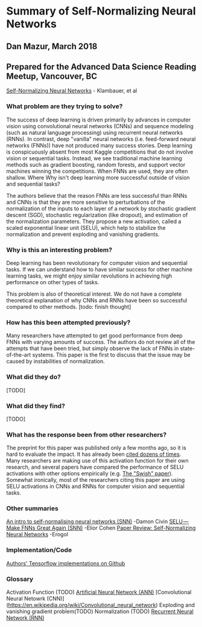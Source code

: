 # Summary of Self-Normalizing Neural Networks
## Dan Mazur, March 2018
## Prepared for the Advanced Data Science Reading Meetup, Vancouver, BC

[Self-Normalizing Neural Networks](https://arxiv.org/abs/1706.02515) - Klambauer, et al

### What problem are they trying to solve?
The success of deep learning is driven primarily by advances in computer vision using convolutional neural networks (CNNs) and sequence modeling (such as natural language processing) using recurrent neural networks (RNNs). In contrast, deep "vanilla" neural networks (i.e. feed-forward neural networks (FNNs)) have not produced many success stories. Deep learning is conspicuously absent from most Kaggle competitions that do not involve vision or sequential tasks. Instead, we see traditional machine learning methods such as gradient boosting, random forests, and support vector machines winning the competitions. When FNNs are used, they are often shallow. Where Why isn't deep learning more successful outside of vision and sequential tasks?

The authors believe that the reason FNNs are less successful than RNNs and CNNs is that they are more sensitive to perturbations of the normalization of the inputs to each layer of a network by stochastic gradient descent (SGD), stochastic regularization (like dropout), and estimation of the normalization parameters. They propose a new activation, called a scaled exponential linear unit (SELU), which help to stabilize the normalization and prevent exploding and vanishing gradients.

### Why is this an interesting problem?
Deep learning has been revolutionary for computer vision and sequential tasks. If we can understand how to have similar success for other machine learning tasks, we might enjoy similar revolutions in achieving high performance on other types of tasks. 

This problem is also of theoretical interest. We do not have a complete theoretical explanation of why CNNs and RNNs have been so successful compared to other methods. [todo: finish thought]


### How has this been attempted previously?
Many researchers have attempted to get good performance from deep FNNs with varying amounts of success. The authors do not review all of the attempts that have been tried, but simply observe the lack of FNNs in state-of-the-art systems. This paper is the first to discuss that the issue may be caused by instabilities of normalization.

### What did they do?
[TODO]

### What did they find?
[TODO]

### What has the response been from other researchers?
The preprint for this paper was published only a few months ago, so it is hard to evaluate the impact. It has already been [cited dozens of times](http://adsabs.harvard.edu/cgi-bin/nph-ref_query?bibcode=2017arXiv170602515K&amp;refs=CITATIONS&amp;db_key=PRE). Many researchers are making use of this activation function for their own research, and several papers have compared the performance of SELU activations with other options empirically (e.g. [The "Swish" paper](https://arxiv.org/abs/1710.05941)). Somewhat ironically, most of the researchers citing this paper are using SELU activations in CNNs and RNNs for computer vision and sequential tasks.

### Other summaries
[An intro to self-normalising neural networks (SNN)](https://medium.com/@damoncivin/self-normalising-neural-networks-snn-2a972c1d421) -Damon Civin
[SELU — Make FNNs Great Again (SNN)](https://towardsdatascience.com/selu-make-fnns-great-again-snn-8d61526802a9) -Elior Cohen
[Paper Review: Self-Normalizing Neural Networks](http://www.erogol.com/paper-review-self-normalizing-neural-networks/) -Erogol

### Implementation/Code
[Authors' Tensorflow implementations on Github](https://github.com/bioinf-jku/SNNs)

### Glossary
Activation Function (TODO)
[Artificial Neural Network (ANN)](https://en.wikipedia.org/wiki/Artificial_neural_network)
[Convolutional Neural Netowrk (CNN)] (https://en.wikipedia.org/wiki/Convolutional_neural_network)
Exploding and vanishing gradient problem(TODO)
Normalization (TODO)
[Recurrent Neural Network (RNN)](https://en.wikipedia.org/wiki/Recurrent_neural_network)
